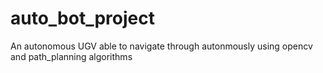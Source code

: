 # auto_bot_project
An autonomous UGV able to navigate through autonmously using opencv and path_planning algorithms
